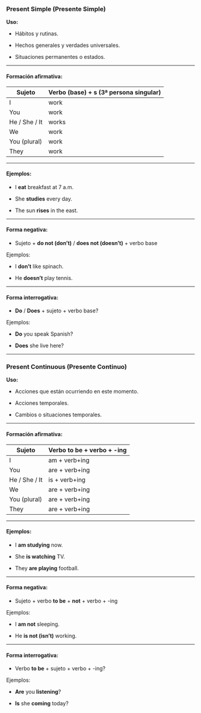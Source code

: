 ### **Present Simple** (Presente Simple)

**Uso:**

- Hábitos y rutinas.
    
- Hechos generales y verdades universales.
    
- Situaciones permanentes o estados.
    

---

#### Formación afirmativa:

|Sujeto|Verbo (base) + s (3ª persona singular)|
|---|---|
|I|work|
|You|work|
|He / She / It|works|
|We|work|
|You (plural)|work|
|They|work|

---

#### Ejemplos:

- I **eat** breakfast at 7 a.m.
    
- She **studies** every day.
    
- The sun **rises** in the east.
    

---

#### Forma negativa:

- Sujeto + **do not (don’t)** / **does not (doesn’t)** + verbo base
    

Ejemplos:

- I **don’t** like spinach.
    
- He **doesn’t** play tennis.
    

---

#### Forma interrogativa:

- **Do** / **Does** + sujeto + verbo base?
    

Ejemplos:

- **Do** you speak Spanish?
    
- **Does** she live here?
    

---

### **Present Continuous** (Presente Continuo)

**Uso:**

- Acciones que están ocurriendo en este momento.
    
- Acciones temporales.
    
- Cambios o situaciones temporales.
    

---

#### Formación afirmativa:

|Sujeto|Verbo **to be** + verbo + -ing|
|---|---|
|I|am + verb+ing|
|You|are + verb+ing|
|He / She / It|is + verb+ing|
|We|are + verb+ing|
|You (plural)|are + verb+ing|
|They|are + verb+ing|

---

#### Ejemplos:

- I **am studying** now.
    
- She **is watching** TV.
    
- They **are playing** football.
    

---

#### Forma negativa:

- Sujeto + verbo **to be** + **not** + verbo + -ing
    

Ejemplos:

- I **am not** sleeping.
    
- He **is not (isn’t)** working.
    

---

#### Forma interrogativa:

- Verbo **to be** + sujeto + verbo + -ing?
    

Ejemplos:

- **Are** you **listening**?
    
- **Is** she **coming** today?